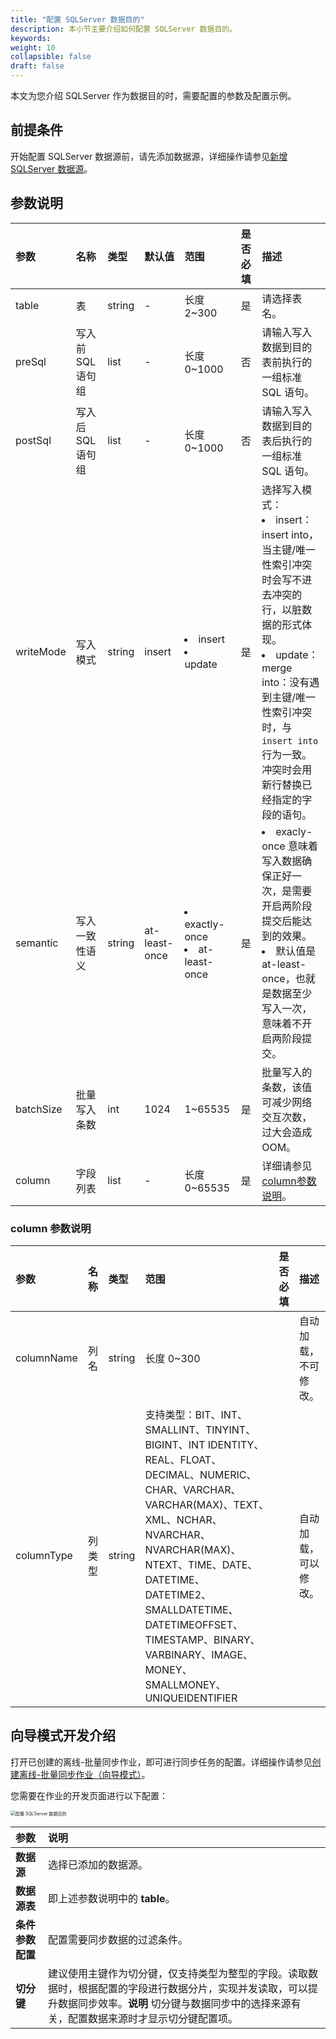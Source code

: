 ```yaml
---
title: "配置 SQLServer 数据目的"
description: 本小节主要介绍如何配置 SQLServer 数据目的。 
keywords: 
weight: 10
collapsible: false
draft: false
---
```


本文为您介绍 SQLServer 作为数据目的时，需要配置的参数及配置示例。

## 前提条件

开始配置 SQLServer 数据源前，请先添加数据源，详细操作请参见[新增 SQLServer 数据源](/bigdata/dataomnis/manual/source_data/add_data/sqlserver)。

## 参数说明

| 参数      | 名称              | 类型   | 默认值        | 范围                              | 是否必填 | 描述                                                         |
| :-------- | :---------------- | :----- | :------------ | :-------------------------------- | :------- | :----------------------------------------------------------- |
| table     | 表                | string | -             | 长度 2~300                        | 是       | 请选择表名。                                                 |
| preSql    | 写入前 SQL 语句组 | list   | -             | 长度 0~1000                       | 否       | 请输入写入数据到目的表前执行的一组标准 SQL 语句。            |
| postSql   | 写入后 SQL 语句组 | list   | -             | 长度 0~1000                       | 否       | 请输入写入数据到目的表后执行的一组标准 SQL 语句。            |
| writeMode | 写入模式          | string | insert        | <li>insert<li>update              | 是       | 选择写入模式：<li>insert：insert into，当主键/唯一性索引冲突时会写不进去冲突的行，以脏数据的形式体现。<li>update：merge into：没有遇到主键/唯一性索引冲突时，与`insert into `行为一致。冲突时会用新行替换已经指定的字段的语句。 |
| semantic  | 写入一致性语义    | string | at-least-once | <li>exactly-once<li>at-least-once | 是       | <li>exacly-once 意味着写入数据确保正好一次，是需要开启两阶段提交后能达到的效果。<li>默认值是 at-least-once，也就是数据至少写入一次，意味着不开启两阶段提交。 |
| batchSize | 批量写入条数      | int    | 1024          | 1~65535                           | 是       | 批量写入的条数，该值可减少网络交互次数，过大会造成 OOM。     |
| column    | 字段列表          | list   | -             | 长度 0~65535                      | 是       | 详细请参见 [column参数说明](#column参数说明)。               |

### column 参数说明

| 参数       | 名称   | 类型   | 范围                                                         | 是否必填 | 描述                 |
| :--------- | :----- | :----- | :----------------------------------------------------------- | :------- | :------------------- |
| columnName | 列名   | string | 长度 0~300                                                   |          | 自动加载，不可修改。 |
| columnType | 列类型 | string | 支持类型：BIT、INT、SMALLINT、TINYINT、BIGINT、INT IDENTITY、REAL、FLOAT、DECIMAL、NUMERIC、CHAR、VARCHAR、VARCHAR(MAX)、TEXT、XML、NCHAR、NVARCHAR、NVARCHAR(MAX)、NTEXT、TIME、DATE、DATETIME、DATETIME2、SMALLDATETIME、DATETIMEOFFSET、TIMESTAMP、BINARY、VARBINARY、IMAGE、MONEY、SMALLMONEY、UNIQUEIDENTIFIER |          | 自动加载，可以修改。 |

## 向导模式开发介绍

打开已创建的离线-批量同步作业，即可进行同步任务的配置。详细操作请参见[创建离线-批量同步作业（向导模式）](/bigdata/dataomnis/manual/integration_job/create_job_offline_1)。

您需要在作业的开发页面进行以下配置：

<img src="/bigdata/dataomnis/_images/cfg_source_sqlserver.png" alt="配置 SQLServer 数据目的" style="zoom:50%;" />

| 参数         | 说明                                                         |
| :----------- | :----------------------------------------------------------- |
| **数据源**   | 选择已添加的数据源。 |
| **数据源表**       | 即上述参数说明中的 **table**。                                |
| **条件参数配置** | 配置需要同步数据的过滤条件。 |
| **切分键**   | 建议使用主键作为切分键，仅支持类型为整型的字段。读取数据时，根据配置的字段进行数据分片，实现并发读取，可以提升数据同步效率。**说明** 切分键与数据同步中的选择来源有关，配置数据来源时才显示切分键配置项。 |

